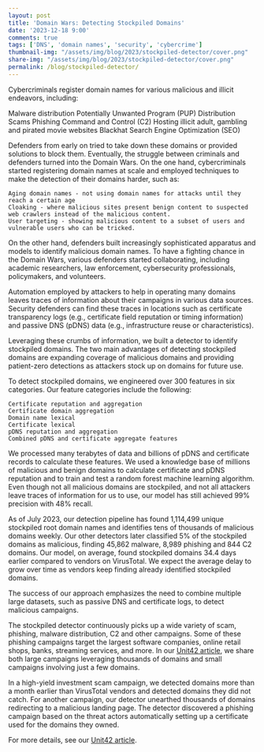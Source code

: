 ```yaml
---
layout: post
title: 'Domain Wars: Detecting Stockpiled Domains'
date: '2023-12-18 9:00'
comments: true
tags: ['DNS', 'domain names', 'security', 'cybercrime']
thumbnail-img: "/assets/img/blog/2023/stockpiled-detector/cover.png"
share-img: "/assets/img/blog/2023/stockpiled-detector/cover.png"
permalink: /blog/stockpiled-detector/
---
```


Cybercriminals register domain names for various malicious and illicit endeavors, including:

Malware distribution
    Potentially Unwanted Program (PUP) Distribution
    Scams
    Phishing
    Command and Control (C2)
    Hosting illicit adult, gambling and pirated movie websites
    Blackhat Search Engine Optimization (SEO)

Defenders from early on tried to take down these domains or provided solutions to block them. Eventually, the struggle between criminals and defenders turned into the Domain Wars. On the one hand, cybercriminals started registering domain names at scale and employed techniques to make the detection of their domains harder, such as:

    Aging domain names - not using domain names for attacks until they reach a certain age
    Cloaking - where malicious sites present benign content to suspected web crawlers instead of the malicious content.
    User targeting - showing malicious content to a subset of users and vulnerable users who can be tricked.

On the other hand, defenders built increasingly sophisticated apparatus and models to identify malicious domain names. To have a fighting chance in the Domain Wars, various defenders started collaborating, including academic researchers, law enforcement, cybersecurity professionals, policymakers, and volunteers.

Automation employed by attackers to help in operating many domains leaves traces of information about their campaigns in various data sources. Security defenders can find these traces in locations such as certificate transparency logs (e.g., certificate field reputation or timing information) and passive DNS (pDNS) data (e.g., infrastructure reuse or characteristics). 

Leveraging these crumbs of information, we built a detector to identify stockpiled domains. The two main advantages of detecting stockpiled domains are expanding coverage of malicious domains and providing patient-zero detections as attackers stock up on domains for future use.

To detect stockpiled domains, we engineered over 300 features in six categories. Our feature categories include the following:

    Certificate reputation and aggregation
    Certificate domain aggregation
    Domain name lexical
    Certificate lexical
    pDNS reputation and aggregation
    Combined pDNS and certificate aggregate features

We processed many terabytes of data and billions of pDNS and certificate records to calculate these features. We used a knowledge base of millions of malicious and benign domains to calculate certificate and pDNS reputation and to train and test a random forest machine learning algorithm. Even though not all malicious domains are stockpiled, and not all attackers leave traces of information for us to use, our model has still achieved 99% precision with 48% recall.

As of July 2023, our detection pipeline has found 1,114,499 unique stockpiled root domain names and identifies tens of thousands of malicious domains weekly. Our other detectors later classified 5% of the stockpiled domains as malicious, finding 45,862 malware, 8,989 phishing and 844 C2 domains. Our model, on average, found stockpiled domains 34.4 days earlier compared to vendors on VirusTotal. We expect the average delay to grow over time as vendors keep finding already identified stockpiled domains. 

The success of our approach emphasizes the need to combine multiple large datasets, such as passive DNS and certificate logs, to detect malicious campaigns.

The stockpiled detector continuously picks up a wide variety of scam, phishing, malware distribution, C2 and other campaigns. Some of these phishing campaigns target the largest software companies, online retail shops, banks, streaming services, and more. In our [Unit42 article](https://unit42.paloaltonetworks.com/detecting-malicious-stockpiled-domains/), we share both large campaigns leveraging thousands of domains and small campaigns involving just a few domains. 

In a high-yield investment scam campaign, we detected domains more than a month earlier than VirusTotal vendors and detected domains they did not catch. For another campaign, our detector unearthed thousands of domains redirecting to a malicious landing page. The detector discovered a phishing campaign based on the threat actors automatically setting up a certificate used for the domains they owned.

For more details, see our [Unit42 article](https://unit42.paloaltonetworks.com/detecting-malicious-stockpiled-domains/).
